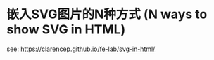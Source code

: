 # 嵌入SVG图片的N种方式 (N ways to show SVG in HTML)

see: <https://clarencep.github.io/fe-lab/svg-in-html/>
